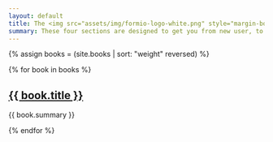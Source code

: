 ```yaml
---
layout: default
title: The <img src="assets/img/formio-logo-white.png" style="margin-bottom:10px" /> help guide.
summary: These four sections are designed to get you from new user, to form.io expert. Let us know if you have any questions not answered on this site.
---
```

{% assign books = (site.books | sort: "weight" reversed) %}
<div class="row">
{% for book in books %}
  <div class="col-md-6">
    <h2><a href="{{ book.url }}">{{ book.title }}</a></h2>
    <p>{{ book.summary }}</p>
  </div>
{% endfor %}
</div>
